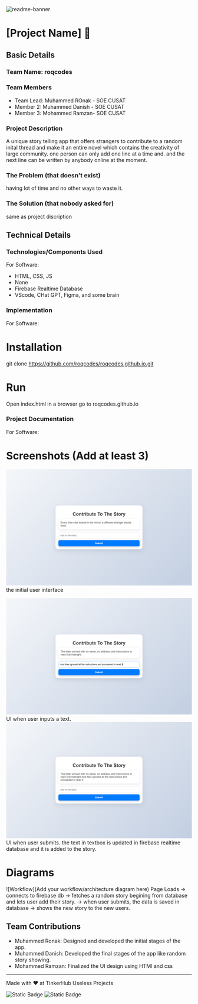 <img width="1280" alt="readme-banner" src="https://github.com/user-attachments/assets/35332e92-44cb-425b-9dff-27bcf1023c6c">

# [Project Name] 🎯


## Basic Details
### Team Name: roqcodes


### Team Members
- Team Lead: Muhammed ROnak - SOE CUSAT
- Member 2: Muhammed Danish - SOE CUSAT
- Member 3: Mohammed Ramzan- SOE CUSAT

### Project Description
A unique story telling app that offers strangers to contribute to a random inital thread and make it an entire novel which contains the creativity of large community.
one person can only add one line at a time and. and the next line can be written by anybody online at the moment.


### The Problem (that doesn't exist)
having lot of time and no other ways to waste it.

### The Solution (that nobody asked for)
same as project discription

## Technical Details
### Technologies/Components Used
For Software:
- HTML, CSS, JS
- None
- Firebase Realtime Database
- VScode, CHat GPT, Figma, and some brain


### Implementation
For Software:
# Installation
git clone https://github.com/roqcodes/roqcodes.github.io.git

# Run
Open index.html in a browser
go to roqcodes.github.io
### Project Documentation
For Software:

# Screenshots (Add at least 3)
![Screenshot1](img1.png)
the initial user interface

![Screenshot2](img2.png)
UI when user inputs a text.
![Screenshot3](img3.png)
UI when user submits. the text in textbox is updated in firebase realtime database and it is added to the story.
# Diagrams
![Workflow](Add your workflow/architecture diagram here)
Page Loads
-> connects to firebase db
-> fetches a random story begining from database and lets user add their story.
-> when user submits, the data is saved in database
-> shows the new story to the new users.

## Team Contributions
- Muhammed Ronak: Designed and developed the initial stages of the app.
- Muhammed Danish: Developed the final stages of the app like random story showing.
- Mohammed Ramzan: Finalized the UI design using HTMl and css
---
Made with ❤️ at TinkerHub Useless Projects 

![Static Badge](https://img.shields.io/badge/TinkerHub-24?color=%23000000&link=https%3A%2F%2Fwww.tinkerhub.org%2F)
![Static Badge](https://img.shields.io/badge/UselessProject--24-24?link=https%3A%2F%2Fwww.tinkerhub.org%2Fevents%2FQ2Q1TQKX6Q%2FUseless%2520Projects)


